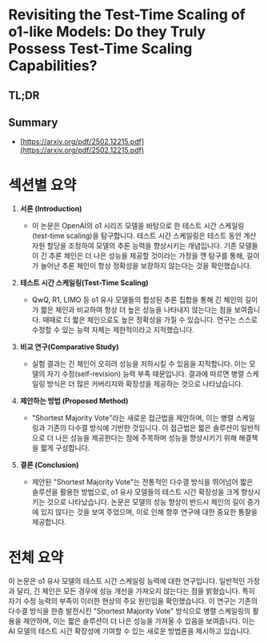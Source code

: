 # Revisiting the Test-Time Scaling of o1-like Models: Do they Truly Possess Test-Time Scaling Capabilities?
## TL;DR
## Summary
- [https://arxiv.org/pdf/2502.12215.pdf](https://arxiv.org/pdf/2502.12215.pdf)

# 섹션별 요약

1. **서론 (Introduction)**
   - 이 논문은 OpenAI의 o1 시리즈 모델을 바탕으로 한 테스트 시간 스케일링(test-time scaling)을 탐구합니다. 테스트 시간 스케일링은 테스트 동안 계산 자원 할당을 조정하여 모델의 추론 능력을 향상시키는 개념입니다. 기존 모델들이 긴 추론 체인은 더 나은 성능을 제공할 것이라는 가정을 깬 탐구를 통해, 길이가 늘어난 추론 체인이 항상 정확성을 보장하지 않는다는 것을 확인했습니다.

2. **테스트 시간 스케일링(Test-Time Scaling)**
   - QwQ, R1, LIMO 등 o1 유사 모델들의 합성된 추론 집합을 통해 긴 체인의 길이가 짧은 체인과 비교하여 항상 더 높은 성능을 나타내지 않는다는 점을 보여줍니다. 때때로 더 짧은 체인으로도 높은 정확성을 가질 수 있습니다. 연구는 스스로 수정할 수 있는 능력 자체는 제한적이라고 지적했습니다.

3. **비교 연구(Comparative Study)**
   - 실험 결과는 긴 체인이 오히려 성능을 저하시킬 수 있음을 지적합니다. 이는 모델의 자기 수정(self-revision) 능력 부족 때문입니다. 결과에 따르면 병렬 스케일링 방식은 더 많은 커버리지와 확장성을 제공하는 것으로 나타났습니다.

4. **제안하는 방법 (Proposed Method)**
   - "Shortest Majority Vote"라는 새로운 접근법을 제안하며, 이는 병렬 스케일링과 기존의 다수결 방식에 기반한 것입니다. 이 접근법은 짧은 솔루션이 일반적으로 더 나은 성능을 제공한다는 점에 주목하며 성능을 향상시키기 위해 해결책을 짧게 구성합니다.

5. **결론 (Conclusion)**
   - 제안된 "Shortest Majority Vote"는 전통적인 다수결 방식을 뛰어넘어 짧은 솔루션을 활용한 방법으로, o1 유사 모델들의 테스트 시간 확장성을 크게 향상시키는 것으로 나타났습니다. 논문은 모델의 성능 향상이 반드시 체인의 길이 증가에 있지 않다는 것을 보여 주었으며, 이로 인해 향후 연구에 대한 중요한 통찰을 제공합니다.

# 전체 요약

이 논문은 o1 유사 모델의 테스트 시간 스케일링 능력에 대한 연구입니다. 일반적인 가정과 달리, 긴 체인은 모든 경우에 성능 개선을 가져오지 않는다는 점을 밝혔습니다. 특히 자기 수정 능력의 부족이 이러한 현상의 주요 원인임을 확인했습니다. 이 연구는 기존의 다수결 방식을 한층 발전시킨 "Shortest Majority Vote" 방식으로 병렬 스케일링의 활용을 제안하며, 이는 짧은 솔루션이 더 나은 성능을 가져올 수 있음을 보여줍니다. 이는 AI 모델의 테스트 시간 확장성에 기여할 수 있는 새로운 방법론을 제시하고 있습니다.
